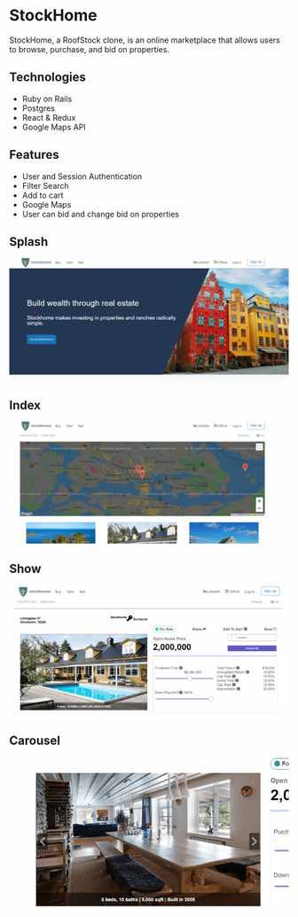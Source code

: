 # StockHome

StockHome, a RoofStock clone, is an online marketplace that allows users to browse, purchase, and bid on properties.

## Technologies

* Ruby on Rails
* Postgres
* React & Redux
* Google Maps API

## Features
* User and Session Authentication
* Filter Search
* Add to cart
* Google Maps
* User can bid and change bid on properties


## Splash
 ![splash](/app/assets/images/splash.gif)


## Index
 ![index](/app/assets/images/index.gif)


## Show
 ![show](/app/assets/images/show.gif)

## Carousel
 ![carousel](/app/assets/images/carousel.gif)






